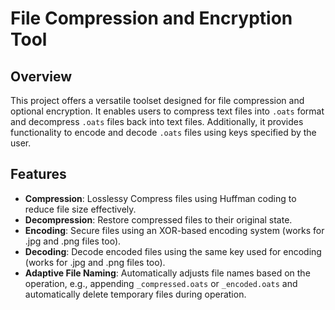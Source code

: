 # File Compression and Encryption Tool

## Overview
This project offers a versatile toolset designed for file compression and optional encryption. It enables users to compress text files into `.oats` format and decompress `.oats` files back into text files. Additionally, it provides functionality to encode and decode `.oats` files using keys specified by the user.

## Features
- **Compression**: Losslessy Compress files using Huffman coding to reduce file size effectively.
- **Decompression**: Restore compressed files to their original state.
- **Encoding**: Secure files using an XOR-based encoding system (works for .jpg and .png files too).
- **Decoding**: Decode encoded files using the same key used for encoding (works for .jpg and .png files too).
- **Adaptive File Naming**: Automatically adjusts file names based on the operation, e.g., appending `_compressed.oats` or `_encoded.oats` and automatically delete temporary files during operation.
